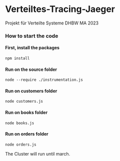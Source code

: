 # Verteiltes-Tracing-Jaeger
Projekt für Verteilte Systeme DHBW MA 2023


### How to start the code

#### First, install the packages
`npm install`

#### Run on the source folder
`node --require ./instrumentation.js`

#### Run on customers folder
`node customers.js`

#### Run on books folder
`node books.js`

#### Run on orders folder
`node orders.js`



The Cluster will run until march.
